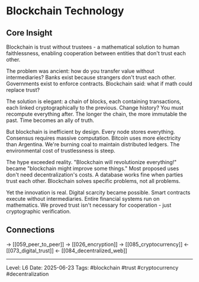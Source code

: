 # Blockchain Technology

## Core Insight
Blockchain is trust without trustees - a mathematical solution to human faithlessness, enabling cooperation between entities that don't trust each other.

The problem was ancient: how do you transfer value without intermediaries? Banks exist because strangers don't trust each other. Governments exist to enforce contracts. Blockchain said: what if math could replace trust?

The solution is elegant: a chain of blocks, each containing transactions, each linked cryptographically to the previous. Change history? You must recompute everything after. The longer the chain, the more immutable the past. Time becomes an ally of truth.

But blockchain is inefficient by design. Every node stores everything. Consensus requires massive computation. Bitcoin uses more electricity than Argentina. We're burning coal to maintain distributed ledgers. The environmental cost of trustlessness is steep.

The hype exceeded reality. "Blockchain will revolutionize everything!" became "blockchain might improve some things." Most proposed uses don't need decentralization's costs. A database works fine when parties trust each other. Blockchain solves specific problems, not all problems.

Yet the innovation is real. Digital scarcity became possible. Smart contracts execute without intermediaries. Entire financial systems run on mathematics. We proved trust isn't necessary for cooperation - just cryptographic verification.

## Connections
→ [[059_peer_to_peer]]
→ [[026_encryption]]
→ [[085_cryptocurrency]]
← [[073_digital_trust]]
← [[084_decentralized_web]]

---
Level: L6
Date: 2025-06-23
Tags: #blockchain #trust #cryptocurrency #decentralization